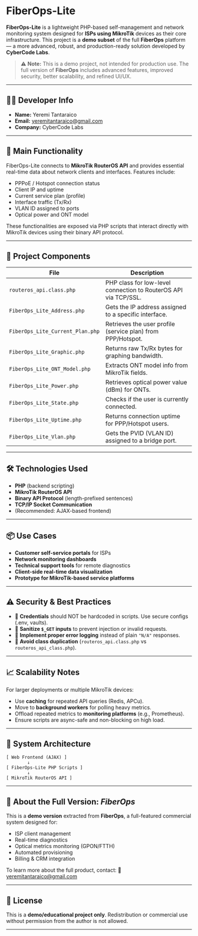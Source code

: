 # FiberOps-Lite

**FiberOps-Lite** is a lightweight PHP-based self-management and network monitoring system designed for **ISPs using MikroTik** devices as their core infrastructure. This project is a **demo subset** of the full **FiberOps** platform — a more advanced, robust, and production-ready solution developed by **CyberCode Labs**.

> ⚠️ **Note:** This is a demo project, not intended for production use. The full version of **FiberOps** includes advanced features, improved security, better scalability, and refined UI/UX.

---

## 👨‍💻 Developer Info

* **Name:** Yeremi Tantaraico
* **Email:** [yeremitantaraico@gmail.com](mailto:yeremitantaraico@gmail.com)
* **Company:** CyberCode Labs

---

## 🚀 Main Functionality

FiberOps-Lite connects to **MikroTik RouterOS API** and provides essential real-time data about network clients and interfaces. Features include:

* PPPoE / Hotspot connection status
* Client IP and uptime
* Current service plan (profile)
* Interface traffic (Tx/Rx)
* VLAN ID assigned to ports
* Optical power and ONT model

These functionalities are exposed via PHP scripts that interact directly with MikroTik devices using their binary API protocol.

---

## 🧩 Project Components

| File                             | Description                                                     |
| -------------------------------- | --------------------------------------------------------------- |
| `routeros_api.class.php`         | PHP class for low-level connection to RouterOS API via TCP/SSL. |
| `FiberOps_Lite_Address.php`      | Gets the IP address assigned to a specific interface.           |
| `FiberOps_Lite_Current_Plan.php` | Retrieves the user profile (service plan) from PPP/Hotspot.     |
| `FiberOps_Lite_Graphic.php`      | Returns raw Tx/Rx bytes for graphing bandwidth.                 |
| `FiberOps_Lite_ONT_Model.php`    | Extracts ONT model info from MikroTik fields.                   |
| `FiberOps_Lite_Power.php`        | Retrieves optical power value (dBm) for ONTs.                   |
| `FiberOps_Lite_State.php`        | Checks if the user is currently connected.                      |
| `FiberOps_Lite_Uptime.php`       | Returns connection uptime for PPP/Hotspot users.                |
| `FiberOps_Lite_Vlan.php`         | Gets the PVID (VLAN ID) assigned to a bridge port.              |

---

## 🛠️ Technologies Used

* **PHP** (backend scripting)
* **MikroTik RouterOS API**
* **Binary API Protocol** (length-prefixed sentences)
* **TCP/IP Socket Communication**
* (Recommended: AJAX-based frontend)

---

## 📦 Use Cases

* **Customer self-service portals** for ISPs
* **Network monitoring dashboards**
* **Technical support tools** for remote diagnostics
* **Client-side real-time data visualization**
* **Prototype for MikroTik-based service platforms**

---

## ⚠️ Security & Best Practices

* 🔐 **Credentials** should NOT be hardcoded in scripts. Use secure configs (.env, vaults).
* 🧼 **Sanitize `$_GET` inputs** to prevent injection or invalid requests.
* 📝 **Implement proper error logging** instead of plain `"N/A"` responses.
* 🚫 **Avoid class duplication** (`routeros_api.class.php` vs `routeros_api_class.php`).

---

## 📈 Scalability Notes

For larger deployments or multiple MikroTik devices:

* Use **caching** for repeated API queries (Redis, APCu).
* Move to **background workers** for polling heavy metrics.
* Offload repeated metrics to **monitoring platforms** (e.g., Prometheus).
* Ensure scripts are async-safe and non-blocking on high load.

---

## 📂 System Architecture

```plaintext
[ Web Frontend (AJAX) ]
        ↓
[ FiberOps-Lite PHP Scripts ]
        ↓
[ MikroTik RouterOS API ]
```
---

## 🧪 About the Full Version: *FiberOps*

This is a **demo version** extracted from **FiberOps**, a full-featured commercial system designed for:

* ISP client management
* Real-time diagnostics
* Optical metrics monitoring (GPON/FTTH)
* Automated provisioning
* Billing & CRM integration

To learn more about the full product, contact:
📧 [yeremitantaraico@gmail.com](mailto:yeremitantaraico@gmail.com)

---

## 📃 License

This is a **demo/educational project only**. Redistribution or commercial use without permission from the author is not allowed.

---